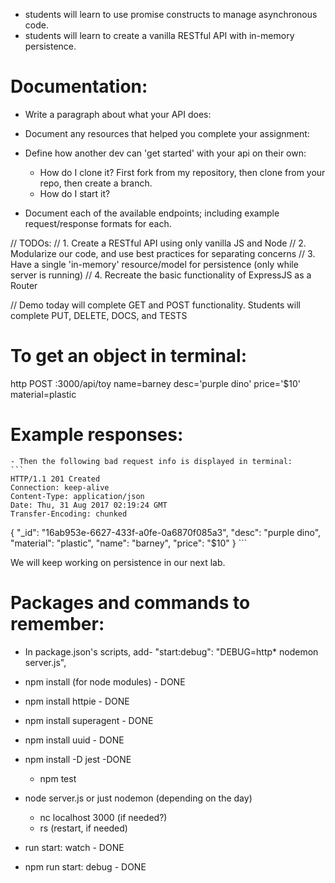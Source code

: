 

* students will learn to use promise constructs to manage asynchronous code.
* students will learn to create a vanilla RESTful API with in-memory persistence.


# Documentation:
  * Write a paragraph about what your API does:

  * Document any resources that helped you complete your assignment:
  * Define how another dev can 'get started' with your api on their own:
      - How do I clone it?
      First fork from my repository, then clone from your repo, then create a branch.
      - How do I start it?

  * Document each of the available endpoints; including example request/response formats for each.

  // TODOs:
  // 1. Create a RESTful API using only vanilla JS and Node
  // 2. Modularize our code, and use best practices for separating concerns
  // 3. Have a single 'in-memory' resource/model for persistence (only while server is running)
  // 4. Recreate the basic functionality of ExpressJS as a Router

  // Demo today will complete GET and POST functionality. Students will complete PUT, DELETE, DOCS, and TESTS

# To get an object in terminal:
http POST :3000/api/toy name=barney desc='purple dino' price='$10' material=plastic

# Example responses:
    - Then the following bad request info is displayed in terminal:
    ```
    HTTP/1.1 201 Created
    Connection: keep-alive
    Content-Type: application/json
    Date: Thu, 31 Aug 2017 02:19:24 GMT
    Transfer-Encoding: chunked

{
    "_id": "16ab953e-6627-433f-a0fe-0a6870f085a3",
    "desc": "purple dino",
    "material": "plastic",
    "name": "barney",
    "price": "$10"
}
    ```

We will keep working on persistence in our next lab.

# Packages and commands to remember:
  - In package.json's scripts, add- "start:debug": "DEBUG=http* nodemon server.js",

  - npm install (for node modules) - DONE
  - npm install httpie - DONE
  - npm install superagent - DONE
  - npm install uuid - DONE
  - npm install -D jest -DONE
    - npm test
  - node server.js or just nodemon (depending on the day)
    - nc localhost 3000 (if needed?)
    - rs (restart, if needed)
  - run start: watch - DONE
  - npm run start: debug - DONE
